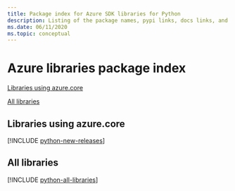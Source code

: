 ```yaml
---
title: Package index for Azure SDK libraries for Python
description: Listing of the package names, pypi links, docs links, and source code links for all libraries in the Azure SDK for Python.
ms.date: 06/11/2020
ms.topic: conceptual
---
```


# Azure libraries package index

[Libraries using azure.core](#libraries-using-azurecore)

[All libraries](#all-libraries)

## Libraries using azure.core

[!INCLUDE [python-new-releases](../includes/python-new.md)]

## All libraries

[!INCLUDE [python-all-libraries](../includes/python-all.md)]
